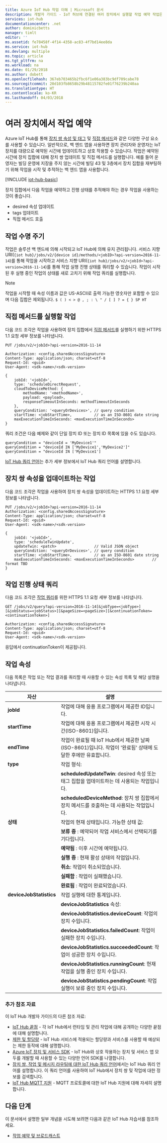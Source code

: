 ```yaml
---
title: Azure IoT Hub 작업 이해 | Microsoft 문서
description: 개발자 가이드 - IoT 허브에 연결된 여러 장치에서 실행할 작업 예약 작업은 태그와 원하는 속성을 업데이트하고 여러 장치에서 직접 메서드를 호출할 수 있습니다.
services: iot-hub
documentationcenter: .net
author: dominicbetts
manager: timlt
editor: ''
ms.assetid: fe78458f-4f14-4358-ac83-4f7bd14ee8da
ms.service: iot-hub
ms.devlang: multiple
ms.topic: article
ms.tgt_pltfrm: na
ms.workload: na
ms.date: 01/29/2018
ms.author: dobett
ms.openlocfilehash: 367eb703465b2fbc6f1e06a383bc9df709cabe78
ms.sourcegitcommit: 20d103fb8658b29b48115782fe01f76239b240aa
ms.translationtype: HT
ms.contentlocale: ko-KR
ms.lasthandoff: 04/03/2018
---
```

# <a name="schedule-jobs-on-multiple-devices"></a>여러 장치에서 작업 예약

Azure IoT Hub를 통해 [장치 쌍 속성 및 태그][lnk-twin-devguide] 및 [직접 메서드][lnk-dev-methods]와 같은 다양한 구성 요소를 사용할 수 있습니다.  일반적으로, 백 엔드 앱을 사용하면 장치 관리자와 운영자는 IoT 장치를 대량으로 예약된 시간에 업데이트하고 상호 작용할 수 있습니다.  작업은 예약된 시간에 장치 집합에 대해 장치 쌍 업데이트 및 직접 메서드를 실행합니다.  예를 들어 운영자는 빌딩 운영에 지장을 주지 않는 시간에 빌딩 43 및 3층에서 장치 집합을 재부팅하기 위해 작업을 시작 및 추적하는 백 엔드 앱을 사용합니다.

[!INCLUDE [iot-hub-basic](../../includes/iot-hub-basic-whole.md)]

장치 집합에서 다음 작업을 예약하고 진행 상태를 추적해야 하는 경우 작업을 사용하는 것이 좋습니다.

* desired 속성 업데이트
* tags 업데이트
* 직접 메서드 호출

## <a name="job-lifecycle"></a>작업 수명 주기
작업은 솔루션 백 엔드에 의해 시작되고 IoT Hub에 의해 유지 관리됩니다.  서비스 지향 URI(`{iot hub}/jobs/v2/{device id}/methods/<jobID>?api-version=2016-11-14`)를 통해 작업을 시작하고 서비스 지향 URI(`{iot hub}/jobs/v2/<jobId>?api-version=2016-11-14`)를 통해 작업 실행 진행 상태를 쿼리할 수 있습니다. 작업이 시작된 후 실행 중인 작업의 상태를 새로 고치기 위해 작업 쿼리를 실행합니다.

> [!NOTE]
> 작업을 시작할 때 속성 이름과 값은 US-ASCII로 출력 가능한 영숫자만 포함할 수 있으며 다음 집합은 제외됩니다. `$ ( ) < > @ , ; : \ " / [ ] ? = { } SP HT`

## <a name="jobs-to-execute-direct-methods"></a>직접 메서드를 실행할 작업
다음 코드 조각은 작업을 사용하여 장치 집합에서 [직접 메서드][lnk-dev-methods]를 실행하기 위한 HTTPS 1.1 요청 세부 정보를 나타냅니다.

    PUT /jobs/v2/<jobId>?api-version=2016-11-14

    Authorization: <config.sharedAccessSignature>
    Content-Type: application/json; charset=utf-8
    Request-Id: <guid>
    User-Agent: <sdk-name>/<sdk-version>

    {
        jobId: '<jobId>',
        type: 'scheduleDirectRequest', 
        cloudToDeviceMethod: {
            methodName: '<methodName>',
            payload: <payload>,                 
            responseTimeoutInSeconds: methodTimeoutInSeconds 
        },
        queryCondition: '<queryOrDevices>', // query condition
        startTime: <jobStartTime>,          // as an ISO-8601 date string
        maxExecutionTimeInSeconds: <maxExecutionTimeInSeconds>        
    }

쿼리 조건은 다음 예제와 같이 단일 장치 ID 또는 장치 ID 목록에 있을 수도 있습니다.

```
queryCondition = "deviceId = 'MyDevice1'"
queryCondition = "deviceId IN ['MyDevice1','MyDevice2']"
queryCondition = "deviceId IN ['MyDevice1']
```
[IoT Hub 쿼리 언어][lnk-query]는 추가 세부 정보에서 IoT Hub 쿼리 언어를 설명합니다.

## <a name="jobs-to-update-device-twin-properties"></a>장치 쌍 속성을 업데이트하는 작업
다음 코드 조각은 작업을 사용하여 장치 쌍 속성을 업데이트하는 HTTPS 1.1 요청 세부 정보를 나타냅니다.

    PUT /jobs/v2/<jobId>?api-version=2016-11-14
    Authorization: <config.sharedAccessSignature>
    Content-Type: application/json; charset=utf-8
    Request-Id: <guid>
    User-Agent: <sdk-name>/<sdk-version>

    {
        jobId: '<jobId>',
        type: 'scheduleTwinUpdate', 
        updateTwin: <patch>                 // Valid JSON object
        queryCondition: '<queryOrDevices>', // query condition
        startTime: <jobStartTime>,          // as an ISO-8601 date string
        maxExecutionTimeInSeconds: <maxExecutionTimeInSeconds>        // format TBD
    }

## <a name="querying-for-progress-on-jobs"></a>작업 진행 상태 쿼리
다음 코드 조각은 [작업 쿼리][lnk-query]를 위한 HTTPS 1.1 요청 세부 정보를 나타냅니다.

    GET /jobs/v2/query?api-version=2016-11-14[&jobType=<jobType>][&jobStatus=<jobStatus>][&pageSize=<pageSize>][&continuationToken=<continuationToken>]

    Authorization: <config.sharedAccessSignature>
    Content-Type: application/json; charset=utf-8
    Request-Id: <guid>
    User-Agent: <sdk-name>/<sdk-version>

응답에서 continuationToken이 제공됩니다.  

## <a name="jobs-properties"></a>작업 속성
다음 목록은 작업 또는 작업 결과를 쿼리할 때 사용할 수 있는 속성 목록 및 해당 설명을 나타냅니다.

| 자산 | 설명 |
| --- | --- |
| **jobId** |작업에 대해 응용 프로그램에서 제공한 ID입니다. |
| **startTime** |작업에 대해 응용 프로그램에서 제공한 시작 시간(ISO-8601)입니다. |
| **endTime** |작업이 완료될 때 IoT Hub에서 제공한 날짜(ISO-8601)입니다. 작업이 '완료됨' 상태에 도달한 후에만 유효합니다. |
| **type** |작업 형식: |
| | **scheduledUpdateTwin**: desired 속성 또는 태그 집합을 업데이트하는 데 사용되는 작업입니다. |
| | **scheduledDeviceMethod**: 장치 쌍 집합에서 장치 메서드를 호출하는 데 사용되는 작업입니다. |
| **상태** |작업의 현재 상태입니다. 가능한 상태 값: |
| | **보류 중** : 예약되어 작업 서비스에서 선택되기를 기다립니다. |
| | **예약됨** : 이후 시간에 예약됩니다. |
| | **실행 중** : 현재 활성 상태의 작업입니다. |
| | **취소**: 작업이 취소되었습니다. |
| | **실패함** : 작업이 실패했습니다. |
| | **완료됨** : 작업이 완료되었습니다. |
| **deviceJobStatistics** |작업 실행에 대한 통계입니다. |
| | **deviceJobStatistics** 속성: |
| | **deviceJobStatistics.deviceCount**: 작업의 장치 수입니다. |
| | **deviceJobStatistics.failedCount**: 작업이 실패한 장치 수입니다. |
| | **deviceJobStatistics.succeededCount**: 작업이 성공한 장치 수입니다. |
| | **deviceJobStatistics.runningCount**: 현재 작업을 실행 중인 장치 수입니다. |
| | **deviceJobStatistics.pendingCount**: 작업 실행이 보류 중인 장치 수입니다. |

### <a name="additional-reference-material"></a>추가 참조 자료
이 IoT Hub 개발자 가이드의 다른 참조 자료:

* [IoT Hub 끝점][lnk-endpoints] - 각 IoT Hub에서 런타임 및 관리 작업에 대해 공개하는 다양한 끝점에 대해 설명합니다.
* [제한 및 할당량][lnk-quotas] - IoT Hub 서비스에 적용되는 할당량과 서비스를 사용할 때 예상되는 제한 동작에 대해 설명합니다.
* [Azure IoT 장치 및 서비스 SDK][lnk-sdks] - IoT Hub와 상호 작용하는 장치 및 서비스 앱 모두를 개발할 때 사용할 수 있는 다양한 언어 SDK를 나열합니다.
* [장치 쌍, 작업 및 메시지 라우팅에 대한 IoT Hub 쿼리 언어][lnk-query]에서는 IoT Hub 쿼리 언어를 설명합니다. 이 쿼리 언어를 사용하여 IoT Hub에서 장치 쌍 및 작업에 대한 정보를 검색합니다.
* [IoT Hub MQTT 지원][lnk-devguide-mqtt] - MQTT 프로토콜에 대한 IoT Hub 지원에 대해 자세히 설명합니다.

## <a name="next-steps"></a>다음 단계
이 문서에서 설명한 일부 개념을 시도해 보려면 다음과 같은 IoT Hub 자습서를 참조하세요.

* [작업 예약 및 브로드캐스트][lnk-jobs-tutorial]

<!-- links and images -->

[lnk-endpoints]: iot-hub-devguide-endpoints.md
[lnk-quotas]: iot-hub-devguide-quotas-throttling.md
[lnk-sdks]: iot-hub-devguide-sdks.md
[lnk-query]: iot-hub-devguide-query-language.md
[lnk-devguide-mqtt]: iot-hub-mqtt-support.md
[lnk-jobs-tutorial]: iot-hub-node-node-schedule-jobs.md
[lnk-c2d-methods]: iot-hub-node-node-direct-methods.md
[lnk-dev-methods]: iot-hub-devguide-direct-methods.md
[lnk-get-started-twin]: iot-hub-node-node-twin-getstarted.md
[lnk-twin-devguide]: iot-hub-devguide-device-twins.md
